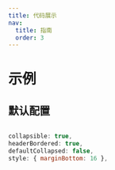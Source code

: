 ```yaml
---
title: 代码展示
nav:
  title: 指南
  order: 3
---
```


# 示例

## 默认配置

```jsx | pure

collapsible: true,
headerBordered: true,
defaultCollapsed: false,
style: { marginBottom: 16 },

```

<code src="../examples/code-editor-use.tsx" />
